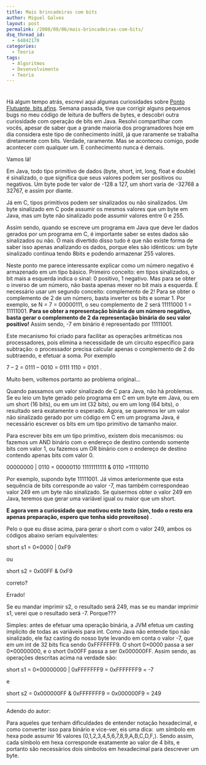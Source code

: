 ```yaml
---
title: Mais brincadeiras com bits
author: Miguel Galves
layout: post
permalink: /2008/08/06/mais-brincadeiras-com-bits/
dsq_thread_id:
  - 64842178
categories:
  - Teoria
tags:
  - Algoritmos
  - Desenvolvimento
  - Teoria
---
```

# 

Há algum tempo atrás, escrevi aqui algumas curiosidades sobre [Ponto Flutuante, bits afins][1]. Semana passada, tive que corrigir alguns pequenos bugs no meu código de leitura de buffers de bytes, e descobri outra curiosidade com operação de bits em Java. Resolvi compartilhar com vocês, apesar de saber que a grande maioria dos programadores hoje em dia considera este tipo de conhecimento inútil, já que raramente se trabalha diretamente com bits. Verdade, raramente. Mas se aconteceu comigo, pode acontecer com qualquer um. E conhecimento nunca é demais.

 [1]: http://log4dev.com/2008/03/18/bricando-com-bits-ponto-flutuante/

Vamos lá!

Em Java, todo tipo primitivo de dados (byte, short, int, long, float e double) é sinalizado, o que significa que seus valores podem ser positivos ou negativos. Um byte pode ter valor de -128 a 127, um short varia de -32768 a 32767, e assim por diante.

Já em C, tipos primitivos podem ser sinalizados ou não sinalizados. Um byte sinalizado em C pode assumir os mesmos valores que um byte em Java, mas um byte não sinalizado pode assumir valores entre 0 e 255.

Assim sendo, quando se escreve um programa em Java que deve ler dados gerados por um programa em C, é importante saber se estes dados são sinalizados ou não. O mais divertido disso tudo é que não existe forma de saber isso apenas analizando os dados, porque eles são idênticos: um byte sinalizado continua tendo 8bits e podendo armazenar 255 valores.

Neste ponto me parece interessante explicar como um número negativo é armazenado em um tipo básico. Primeiro conceito: em tipos sinalizados, o bit mais a esquerda indica o sinal: 0 positivo, 1 negativo. Mas para se obter o inverso de um número, não basta apenas mexer no bit mais a esquerda. É necessário usar um segundo conceito: complemento de 2! Para se obter o complemento de 2 de um número, basta inverter os bits e somar 1. Por exemplo, se N = 7 = 00000111, o seu complemento de 2 será 11111000 1 = 11111001. **Para se obter a representação binária de um número negativo, basta gerar o complemento de 2 da representação binária do seu valor positivo!** Assim sendo, -7 em binário é representado por 11111001.

Este mecanismo foi criado para facilitar as operações aritméticas nos processadores, pois elimina a necessidade de um circuito específico para subtração: o processador precisa calcular apenas o complemento de 2 do subtraendo, e efetuar a soma. Por exemplo

7 – 2 = 0111 – 0010 = 0111 1110 = 0101 .

Muito bem, voltemos portanto ao problema original…

Quando passamos um valor sinalizado de C para Java, não há problemas. Se eu leio um byte gerado pelo programa em C em um byte em Java, ou em um short (16 bits), ou em um int (32 bits), ou em um long (64 bits), o resultado será exatamente o esperado. Agora, se queremos ler um valor não sinalizado gerado por um código em C em um programa Java, é necessário escrever os bits em um tipo primitivo de tamanho maior.

Para escrever bits em um tipo primitivo, existem dois mecanismos: ou fazemos um AND binário com o endereço de destino contendo somente bits com valor 1, ou fazemos um OR binário com o endereço de destino contendo apenas bits com valor 0.

00000000 | 0110 = 00000110 11111111111 & 0110 =11110110

Por exemplo, supondo byte 11111001. Já vimos anteriormente que esta sequência de bits corresponde ao valor -7, mas também correspondeao valor 249 em um byte não sinalizado. Se quisermos obter o valor 249 em Java, teremos que gerar uma variável igual ou maior que um short.

**E agora vem a curiosidade que motivou este texto (sim, todo o resto era apenas preparação, espero que tenha sido proveitoso)** .

Pelo o que eu disse acima, para gerar o short com o valor 249, ambos os códigos abaixo seriam equivalentes:

short s1 = 0×0000 | 0xF9

ou

short s2 = 0x00FF & 0xF9

correto?

Errado!

Se eu mandar imprimir s2, o resultado será 249, mas se eu mandar imprimir s1, verei que o resultado será -7. Porque???

Simples: antes de efetuar uma operação binária, a JVM efetua um casting implícito de todas as variáveis para int. Como Java não entende tipo não sinalizado, ele faz casting do nosso byte levando em conta o valor -7, que em um int de 32 bits fica sendo 0xFFFFFFF9. O short 0×0000 passa a ser 0×00000000, e o short 0x00FF passa a ser 0x000000FF. Assim sendo, as operações descritas acima na verdade são:

short s1 = 0×00000000 | 0xFFFFFFF9 = 0xFFFFFFF9 = -7

e

short s2 = 0x000000FF & 0xFFFFFFF9 = 0x000000F9 = 249

* * *

Adendo do autor:

Para aqueles que tenham dificuldades de entender notação hexadecimal, e como converter isso para binário e vice-ver, eis uma dica:  um símbolo em hexa pode assumir 16 valores (0,1,2,3,4,5,6,7,8,9,A,B,C,D,F,). Sendo assim, cada símbolo em hexa corresponde exatamente ao valor de 4 bits, e portanto são necessários dois símbolos em hexadecimal para descrever um byte.